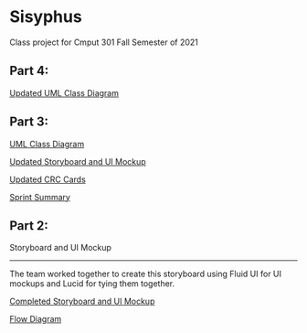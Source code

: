 # Sisyphus
Class project for Cmput 301 Fall Semester of 2021

## Part 4:
[Updated UML Class Diagram](https://github.com/CMPUT301F21T17/Sisyphus/blob/main/doc/Final_UML_Class_Diagram.png)


## Part 3:

[UML Class Diagram](https://github.com/CMPUT301F21T17/Sisyphus/wiki/UML-Class-Diagram)

[Updated Storyboard and UI Mockup](https://github.com/CMPUT301F21T17/Sisyphus/wiki/Storyboard-and-UI-Mockup)

[Updated CRC Cards](https://github.com/CMPUT301F21T17/Sisyphus/wiki/CRC-Cards)

[Sprint Summary](https://github.com/CMPUT301F21T17/Sisyphus/wiki/Sprint-Summary)

## Part 2:

Storyboard and UI Mockup
***
The team worked together to create this storyboard using Fluid UI for UI mockups and Lucid for tying them together.

[Completed Storyboard and UI Mockup](https://github.com/CMPUT301F21T17/Sisyphus/wiki/Storyboard-and-UI-Mockup)

[Flow Diagram](https://github.com/CMPUT301F21T17/Sisyphus/wiki/Flow-Diagram)
